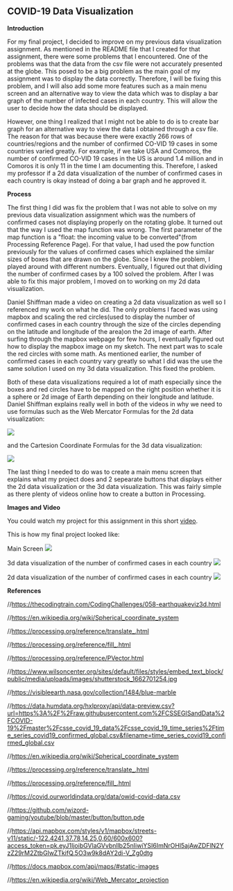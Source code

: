 ## COVID-19 Data Visualization

**Introduction**

For my final project, I decided to improve on my previous data visualization assignment. As mentioned in the README file that
I created for that assignment, there were some problems that I encountered. One of the problems was that the data from the csv 
file were not accurately presented at the globe. This posed to be a big problem as the main goal of my assignment was to 
display the data correctly. Therefore, I will be fixing this problem, and I will also add some more features such as a main
menu screen and an alternative way to view the data which was to display a bar graph of the number of infected cases in each 
country. This will allow the user to decide how the data should be displayed. 

However, one thing I realized that I might not be able to do is to create bar graph for an alternative way to view the data I
obtained through a csv file. The reason for that was because there were exactly 266 rows of countries/regions and the number
of confirmed CO-VID 19 cases in some countries varied greatly. For example, if we take USA and Comoros, the number of 
confirmed CO-VID 19 cases in the US is around 1.4 million and in Comoros it is only 11 in the time I am documenting this. 
Therefore, I asked my professor if a 2d data visualization of the number of confirmed cases in each country is okay instead
of doing a bar graph and he approved it.

**Process**

The first thing I did was fix the problem that I was not able to solve on my previous data visualization assignment which was
the numbers of confirmed cases not displaying properly on the rotating globe. It turned out that the way I used the map 
function was wrong. The first parameter of the map function is a "float: the incoming value to be converted"(from Processing
Reference Page). For that value, I had used the pow function previously for the values of confirmed cases which explained
the similar sizes of boxes that are drawn on the globe. Since I knew the problem, I played around with different numbers. 
Eventually, I figured out that dividing the number of confirmed cases by a 100 solved the problem. After I was able to fix 
this major problem, I moved on to working on my 2d data visualization.

Daniel Shiffman made a video on creating a 2d data visualization as well so I referenced my work on what he did. The only 
problems I faced was using mapbox and scaling the red circles(used to display the number of confirmed cases in each country
through the size of the circles depending on the latitude and longitude of the area)on the 2d image of earth. After surfing 
through the mapbox webpage for few hours, I eventually figured out how to display the mapbox image on my sketch. The next part
was to scale the red circles with some math. As mentioned earlier, the number of confirmed cases in each country vary greatly
so what I did was the use the same solution I used on my 3d data visualization. This fixed the problem.

Both of these data visualizations required a lot of math especially since the boxes and red circles have to be mapped on the
right position whether it is a sphere or 2d image of Earth depending on their longitude and latitude. Daniel Shiffman explains
really well in both of the videos in why we need to use formulas such as the Web Mercator Formulas for the 2d data 
visualization:

![](https://i.imgur.com/vYpxSY0.png)

and the Cartesion Coordinate Formulas for the 3d data visualization:

![](https://i.imgur.com/gaLtJ7Q.png)

The last thing I needed to do was to create a main menu screen that explains what my project does and 2 sepearate buttons that
displays either the 2d data visualization or the 3d data visualization. This was fairly simple as there plenty of videos 
online how to create a button in Processing.

**Images and Video**

You could watch my project for this assignment in this short [video](https://youtu.be/S05hw3ojCKE).

This is how my final project looked like:

Main Screen
![](https://i.imgur.com/XuntxRF.png)

3d data visualization of the number of confirmed cases in each country
![](https://i.imgur.com/pGlH16K.png)

2d data visualization of the number of confirmed cases in each country
![](https://i.imgur.com/rC5SFeU.png)


**References**

//https://thecodingtrain.com/CodingChallenges/058-earthquakeviz3d.html

//https://en.wikipedia.org/wiki/Spherical_coordinate_system

//https://processing.org/reference/translate_.html

//https://processing.org/reference/fill_.html

//https://processing.org/reference/PVector.html

//https://www.wilsoncenter.org/sites/default/files/styles/embed_text_block/public/media/uploads/images/shutterstock_1662701254.jpg

//https://visibleearth.nasa.gov/collection/1484/blue-marble

//https://data.humdata.org/hxlproxy/api/data-preview.csv?url=https%3A%2F%2Fraw.githubusercontent.com%2FCSSEGISandData%2FCOVID-19%2Fmaster%2Fcsse_covid_19_data%2Fcsse_covid_19_time_series%2Ftime_series_covid19_confirmed_global.csv&filename=time_series_covid19_confirmed_global.csv

//https://en.wikipedia.org/wiki/Spherical_coordinate_system

//https://processing.org/reference/translate_.html

//https://processing.org/reference/fill_.html

//https://covid.ourworldindata.org/data/owid-covid-data.csv

//https://github.com/wizord-gaming/youtube/blob/master/button/button.pde

//https://api.mapbox.com/styles/v1/mapbox/streets-v11/static/-122.4241,37.78,14.25,0,60/600x600?access_token=pk.eyJ1IjoibGVlaGVvbnllb25nIiwiYSI6ImNrOHl5ajAwZDFlN2YzZ29rM2ZtbGIwZTkifQ.5O3w9k8dAY2di-V_Zg0dtg

//https://docs.mapbox.com/api/maps/#static-images

//https://en.wikipedia.org/wiki/Web_Mercator_projection
